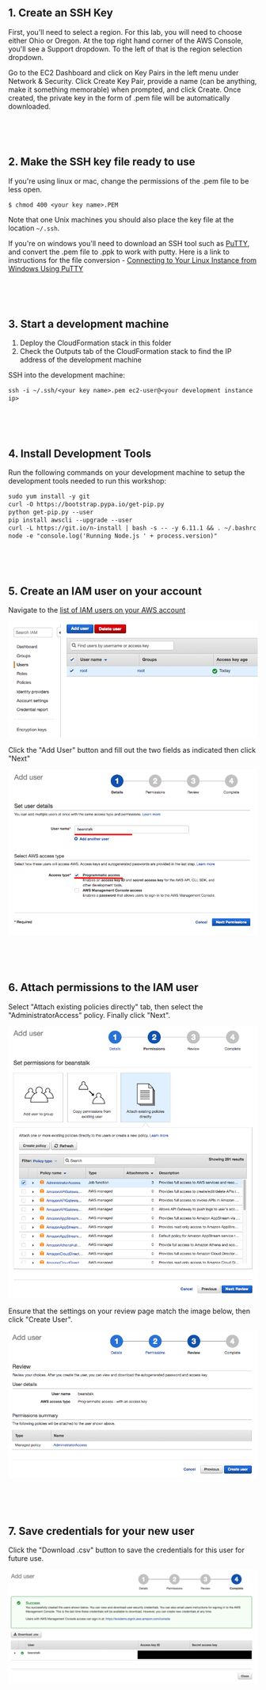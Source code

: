 ## 1. Create an SSH Key

First, you'll need to select a region. For this lab, you will need to choose either Ohio or Oregon. At the top right hand corner of the AWS Console, you'll see a Support dropdown. To the left of that is the region selection dropdown.

Go to the EC2 Dashboard and click on Key Pairs in the left menu under Network & Security. Click Create Key Pair, provide a name (can be anything, make it something memorable) when prompted, and click Create. Once created, the private key in the form of .pem file will be automatically downloaded.

&nbsp;


&nbsp;

## 2. Make the SSH key file ready to use

If you're using linux or mac, change the permissions of the .pem file to be less open.

```
$ chmod 400 <your key name>.PEM
```

Note that one Unix machines you should also place the key file at the location `~/.ssh`.

If you're on windows you'll need to download an SSH tool such as [PuTTY](http://www.putty.org/), and convert the .pem file to .ppk to work with putty. Here is a link to instructions for the file conversion - [Connecting to Your Linux Instance from Windows Using PuTTY](http://docs.aws.amazon.com/AWSEC2/latest/UserGuide/putty.html)


&nbsp;


&nbsp;

## 3. Start a development machine

1. Deploy the CloudFormation stack in this folder
2. Check the Outputs tab of the CloudFormation stack to find the IP address of the development machine

SSH into the development machine:

```
ssh -i ~/.ssh/<your key name>.pem ec2-user@<your development instance ip>
```


&nbsp;


&nbsp;


## 4. Install Development Tools

Run the following commands on your development machine to setup the development tools needed to run this workshop:

```
sudo yum install -y git
curl -O https://bootstrap.pypa.io/get-pip.py
python get-pip.py --user
pip install awscli --upgrade --user
curl -L https://git.io/n-install | bash -s -- -y 6.11.1 && . ~/.bashrc
node -e "console.log('Running Node.js ' + process.version)"
```


&nbsp;


&nbsp;

## 5. Create an IAM user on your account

Navigate to the [list of IAM users on your AWS account](https://console.aws.amazon.com/iam/home#/users)

![IAM home](./images/iam-home.png)

Click the "Add User" button and fill out the two fields as indicated then click "Next"

![Create User](./images/create-user.png)

&nbsp;

&nbsp;


## 6. Attach permissions to the IAM user

Select "Attach existing policies directly" tab, then select the "AdministratorAccess" policy. Finally click "Next".

![Attach Permissions](./images/attach-permissions.png)

Ensure that the settings on your review page match the image below, then click "Create User".

![Review](./images/review.png)

&nbsp;

&nbsp;

## 7. Save credentials for your new user

Click the "Download .csv" button to save the credentials for this user for future use.

![Get Credentials](./images/get-credentials.png)
